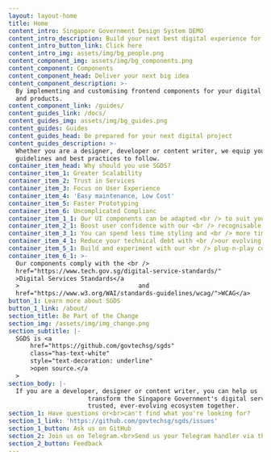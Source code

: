 ```yaml
---
layout: layout-home
title: Home
content_intro: Singapore Government Design System DEMO
content_intro_description: Build your next best digital experience for Singapore
content_intro_button_link: Click here
content_intro_img: assets/img/bg_people.png
content_component_img: assets/img/bg_components.png
content_component: Components
content_component_head: Deliver your next big idea
content_component_description: >-
  By implementing and customising frontend components for your digital services
  and products.
content_component_link: /guides/
content_guides_link: /docs/
content_guides_img: assets/img/bg_guides.png
content_guides: Guides
content_guides_head: Be prepared for your next digital project
content_guides_description: >-
  Whether you are a designer, developer or content writer, we equip you with
  guidelines and best practices to follow.
container_item_head: Why should you use SGDS?
container_item_1: Greater Scalability
container_item_2: Trust in Services
container_item_3: Focus on User Experience
container_item_4: 'Easy maintenance, Low Cost'
container_item_5: Faster Prototyping
container_item_6: Uncomplicated Complianc
container_item_1_1: Our UI components can be adapted <br /> to suit your users’ needs
container_item_2_1: Boost user confidence with our <br /> recognisable design patterns
container_item_3_1: You can spend less time styling and <br /> more time crafting user flows
container_item_4_1: Reduce your technical debt with <br />our evolving design choices
container_item_5_1: Build and experiment with our <br /> plug-n-play components
container_item_6_1: >-
  Our components comply with the <br />                                 <a
  href="https://www.tech.gov.sg/digital-service-standards/"                                    
  >Digital Services Standards</a                                
  >                                 and                                 <a
  href="https://www.w3.org/WAI/standards-guidelines/wcag/">WCAG</a>
button_1: Learn more about SGDS
button_1_link: /about/
section_title: Be Part of the Change
section_img: /assets/img/img_change.png
section_subtitle: |-
  SGDS is <a
      href="https://github.com/govtechsg/sgds"
      class="has-text-white"
      style="text-decoration: underline"
      >open source.</a
  >
section_body: |-
  If you are a developer, designer or content writer, you can help us
                      transform the Singapore Government's digital services. Let's build a
                      trusted, ever-evolving ecosystem together.
section_1: Have questions or<br>can't find what you're looking for?
section_1_link: 'https://github.com/govtechsg/sgds/issues'
section_1_button: Ask us on GitHub
section_2: Join us on Telegram.<br>Send us your Telegram handler via the feedback form
section_2_button: Feedback
---
```

